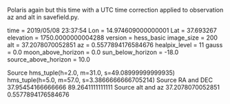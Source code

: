 Polaris again but this time with a UTC time correction applied to observation az and alt in savefield.py.

time = 2019/05/08 23:37:54
Lon = 14.974609000000001
Lat = 37.693267
elevation = 1750.0000000004288
version = hess_basic
image_size = 200
alt = 37.2078070052851
az = 0.5577894176584676
healpix_level = 11
gauss = 0.0
moon_above_horizon = 0.0
sun_below_horizon = -18.0
source_above_horizon = 10.0

Source hms_tuple(h=2.0, m=31.0, s=49.08999999999935) hms_tuple(h=5.0, m=57.0, s=3.3866666666705214)
Source RA and DEC 37.95454166666666 89.2641111111111
Source alt and az 37.2078070052851 0.5577894176584676

